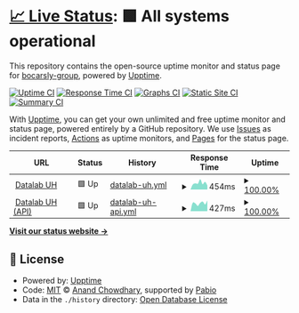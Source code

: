 # [📈 Live Status](https://bocarsly-group.github.io/datalab-status): <!--live status--> **🟩 All systems operational**

This repository contains the open-source uptime monitor and status page for [bocarsly-group](https://bocarsly-group.github.io/datalab-status), powered by [Upptime](https://github.com/upptime/upptime).

[![Uptime CI](https://github.com/bocarsly-group/datalab-status/workflows/Uptime%20CI/badge.svg)](https://github.com/bocarsly-group/datalab-status/actions?query=workflow%3A%22Uptime+CI%22)
[![Response Time CI](https://github.com/bocarsly-group/datalab-status/workflows/Response%20Time%20CI/badge.svg)](https://github.com/bocarsly-group/datalab-status/actions?query=workflow%3A%22Response+Time+CI%22)
[![Graphs CI](https://github.com/bocarsly-group/datalab-status/workflows/Graphs%20CI/badge.svg)](https://github.com/bocarsly-group/datalab-status/actions?query=workflow%3A%22Graphs+CI%22)
[![Static Site CI](https://github.com/bocarsly-group/datalab-status/workflows/Static%20Site%20CI/badge.svg)](https://github.com/bocarsly-group/datalab-status/actions?query=workflow%3A%22Static+Site+CI%22)
[![Summary CI](https://github.com/bocarsly-group/datalab-status/workflows/Summary%20CI/badge.svg)](https://github.com/bocarsly-group/datalab-status/actions?query=workflow%3A%22Summary+CI%22)

With [Upptime](https://upptime.js.org), you can get your own unlimited and free uptime monitor and status page, powered entirely by a GitHub repository. We use [Issues](https://github.com/bocarsly-group/datalab-status/issues) as incident reports, [Actions](https://github.com/bocarsly-group/datalab-status/actions) as uptime monitors, and [Pages](https://bocarsly-group.github.io/datalab-status) for the status page.

<!--start: status pages-->
<!-- This summary is generated by Upptime (https://github.com/upptime/upptime) -->
<!-- Do not edit this manually, your changes will be overwritten -->
<!-- prettier-ignore -->
| URL | Status | History | Response Time | Uptime |
| --- | ------ | ------- | ------------- | ------ |
| <img alt="" src="https://icons.duckduckgo.com/ip3/uh-datalab.odbx.science.ico" height="13"> [Datalab UH](https://uh-datalab.odbx.science) | 🟩 Up | [datalab-uh.yml](https://github.com/bocarsly-group/datalab-status/commits/HEAD/history/datalab-uh.yml) | <details><summary><img alt="Response time graph" src="./graphs/datalab-uh/response-time-week.png" height="20"> 454ms</summary><br><a href="https://bocarsly-group.github.io/datalab-status/history/datalab-uh"><img alt="Response time 569" src="https://img.shields.io/endpoint?url=https%3A%2F%2Fraw.githubusercontent.com%2Fbocarsly-group%2Fdatalab-status%2FHEAD%2Fapi%2Fdatalab-uh%2Fresponse-time.json"></a><br><a href="https://bocarsly-group.github.io/datalab-status/history/datalab-uh"><img alt="24-hour response time 428" src="https://img.shields.io/endpoint?url=https%3A%2F%2Fraw.githubusercontent.com%2Fbocarsly-group%2Fdatalab-status%2FHEAD%2Fapi%2Fdatalab-uh%2Fresponse-time-day.json"></a><br><a href="https://bocarsly-group.github.io/datalab-status/history/datalab-uh"><img alt="7-day response time 454" src="https://img.shields.io/endpoint?url=https%3A%2F%2Fraw.githubusercontent.com%2Fbocarsly-group%2Fdatalab-status%2FHEAD%2Fapi%2Fdatalab-uh%2Fresponse-time-week.json"></a><br><a href="https://bocarsly-group.github.io/datalab-status/history/datalab-uh"><img alt="30-day response time 523" src="https://img.shields.io/endpoint?url=https%3A%2F%2Fraw.githubusercontent.com%2Fbocarsly-group%2Fdatalab-status%2FHEAD%2Fapi%2Fdatalab-uh%2Fresponse-time-month.json"></a><br><a href="https://bocarsly-group.github.io/datalab-status/history/datalab-uh"><img alt="1-year response time 569" src="https://img.shields.io/endpoint?url=https%3A%2F%2Fraw.githubusercontent.com%2Fbocarsly-group%2Fdatalab-status%2FHEAD%2Fapi%2Fdatalab-uh%2Fresponse-time-year.json"></a></details> | <details><summary><a href="https://bocarsly-group.github.io/datalab-status/history/datalab-uh">100.00%</a></summary><a href="https://bocarsly-group.github.io/datalab-status/history/datalab-uh"><img alt="All-time uptime 99.36%" src="https://img.shields.io/endpoint?url=https%3A%2F%2Fraw.githubusercontent.com%2Fbocarsly-group%2Fdatalab-status%2FHEAD%2Fapi%2Fdatalab-uh%2Fuptime.json"></a><br><a href="https://bocarsly-group.github.io/datalab-status/history/datalab-uh"><img alt="24-hour uptime 100.00%" src="https://img.shields.io/endpoint?url=https%3A%2F%2Fraw.githubusercontent.com%2Fbocarsly-group%2Fdatalab-status%2FHEAD%2Fapi%2Fdatalab-uh%2Fuptime-day.json"></a><br><a href="https://bocarsly-group.github.io/datalab-status/history/datalab-uh"><img alt="7-day uptime 100.00%" src="https://img.shields.io/endpoint?url=https%3A%2F%2Fraw.githubusercontent.com%2Fbocarsly-group%2Fdatalab-status%2FHEAD%2Fapi%2Fdatalab-uh%2Fuptime-week.json"></a><br><a href="https://bocarsly-group.github.io/datalab-status/history/datalab-uh"><img alt="30-day uptime 99.96%" src="https://img.shields.io/endpoint?url=https%3A%2F%2Fraw.githubusercontent.com%2Fbocarsly-group%2Fdatalab-status%2FHEAD%2Fapi%2Fdatalab-uh%2Fuptime-month.json"></a><br><a href="https://bocarsly-group.github.io/datalab-status/history/datalab-uh"><img alt="1-year uptime 99.36%" src="https://img.shields.io/endpoint?url=https%3A%2F%2Fraw.githubusercontent.com%2Fbocarsly-group%2Fdatalab-status%2FHEAD%2Fapi%2Fdatalab-uh%2Fuptime-year.json"></a></details>
| <img alt="" src="https://icons.duckduckgo.com/ip3/uh-datalab-api.odbx.science.ico" height="13"> [Datalab UH (API)](https://uh-datalab-api.odbx.science) | 🟩 Up | [datalab-uh-api.yml](https://github.com/bocarsly-group/datalab-status/commits/HEAD/history/datalab-uh-api.yml) | <details><summary><img alt="Response time graph" src="./graphs/datalab-uh-api/response-time-week.png" height="20"> 427ms</summary><br><a href="https://bocarsly-group.github.io/datalab-status/history/datalab-uh-api"><img alt="Response time 805" src="https://img.shields.io/endpoint?url=https%3A%2F%2Fraw.githubusercontent.com%2Fbocarsly-group%2Fdatalab-status%2FHEAD%2Fapi%2Fdatalab-uh-api%2Fresponse-time.json"></a><br><a href="https://bocarsly-group.github.io/datalab-status/history/datalab-uh-api"><img alt="24-hour response time 431" src="https://img.shields.io/endpoint?url=https%3A%2F%2Fraw.githubusercontent.com%2Fbocarsly-group%2Fdatalab-status%2FHEAD%2Fapi%2Fdatalab-uh-api%2Fresponse-time-day.json"></a><br><a href="https://bocarsly-group.github.io/datalab-status/history/datalab-uh-api"><img alt="7-day response time 427" src="https://img.shields.io/endpoint?url=https%3A%2F%2Fraw.githubusercontent.com%2Fbocarsly-group%2Fdatalab-status%2FHEAD%2Fapi%2Fdatalab-uh-api%2Fresponse-time-week.json"></a><br><a href="https://bocarsly-group.github.io/datalab-status/history/datalab-uh-api"><img alt="30-day response time 1143" src="https://img.shields.io/endpoint?url=https%3A%2F%2Fraw.githubusercontent.com%2Fbocarsly-group%2Fdatalab-status%2FHEAD%2Fapi%2Fdatalab-uh-api%2Fresponse-time-month.json"></a><br><a href="https://bocarsly-group.github.io/datalab-status/history/datalab-uh-api"><img alt="1-year response time 805" src="https://img.shields.io/endpoint?url=https%3A%2F%2Fraw.githubusercontent.com%2Fbocarsly-group%2Fdatalab-status%2FHEAD%2Fapi%2Fdatalab-uh-api%2Fresponse-time-year.json"></a></details> | <details><summary><a href="https://bocarsly-group.github.io/datalab-status/history/datalab-uh-api">100.00%</a></summary><a href="https://bocarsly-group.github.io/datalab-status/history/datalab-uh-api"><img alt="All-time uptime 99.32%" src="https://img.shields.io/endpoint?url=https%3A%2F%2Fraw.githubusercontent.com%2Fbocarsly-group%2Fdatalab-status%2FHEAD%2Fapi%2Fdatalab-uh-api%2Fuptime.json"></a><br><a href="https://bocarsly-group.github.io/datalab-status/history/datalab-uh-api"><img alt="24-hour uptime 100.00%" src="https://img.shields.io/endpoint?url=https%3A%2F%2Fraw.githubusercontent.com%2Fbocarsly-group%2Fdatalab-status%2FHEAD%2Fapi%2Fdatalab-uh-api%2Fuptime-day.json"></a><br><a href="https://bocarsly-group.github.io/datalab-status/history/datalab-uh-api"><img alt="7-day uptime 100.00%" src="https://img.shields.io/endpoint?url=https%3A%2F%2Fraw.githubusercontent.com%2Fbocarsly-group%2Fdatalab-status%2FHEAD%2Fapi%2Fdatalab-uh-api%2Fuptime-week.json"></a><br><a href="https://bocarsly-group.github.io/datalab-status/history/datalab-uh-api"><img alt="30-day uptime 99.87%" src="https://img.shields.io/endpoint?url=https%3A%2F%2Fraw.githubusercontent.com%2Fbocarsly-group%2Fdatalab-status%2FHEAD%2Fapi%2Fdatalab-uh-api%2Fuptime-month.json"></a><br><a href="https://bocarsly-group.github.io/datalab-status/history/datalab-uh-api"><img alt="1-year uptime 99.32%" src="https://img.shields.io/endpoint?url=https%3A%2F%2Fraw.githubusercontent.com%2Fbocarsly-group%2Fdatalab-status%2FHEAD%2Fapi%2Fdatalab-uh-api%2Fuptime-year.json"></a></details>

<!--end: status pages-->

[**Visit our status website →**](https://bocarsly-group.github.io/datalab-status)

## 📄 License

- Powered by: [Upptime](https://github.com/upptime/upptime)
- Code: [MIT](./LICENSE) © [Anand Chowdhary](https://anandchowdhary.com), supported by [Pabio](https://pabio.com)
- Data in the `./history` directory: [Open Database License](https://opendatacommons.org/licenses/odbl/1-0/)

